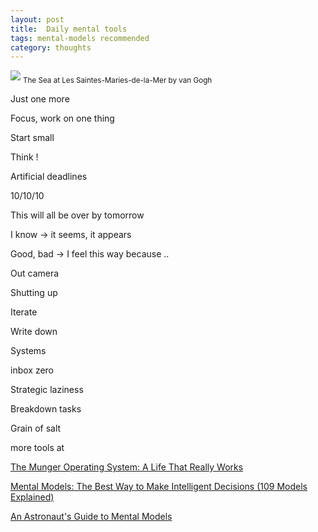 ```yaml
---
layout: post
title:  Daily mental tools 
tags: mental-models recommended
category: thoughts
---
```


![](https://www.vangoghmuseum.nl/download/6e320ca7-a502-4e56-abde-4222c3332ef4.jpg)
<sub>The Sea at Les Saintes-Maries-de-la-Mer by van Gogh</sub>


Just one more 

Focus, work on one thing 

Start small 

Think ! 

Artificial deadlines

10/10/10 

This will all be over by tomorrow 

I know -> it seems, it appears 

Good, bad -> I feel this way because .. 

Out camera 

Shutting up 

Iterate 

Write down 

Systems 

inbox zero 

Strategic laziness

Breakdown tasks 

Grain of salt 


more tools at 

[The Munger Operating System: A Life That Really Works](https://fs.blog/2016/04/munger-operating-system/)

[Mental Models: The Best Way to Make Intelligent Decisions (109 Models Explained)](https://fs.blog/mental-models/)

[An Astronaut's Guide to Mental Models](https://fs.blog/2020/02/mental-models-in-space/)
